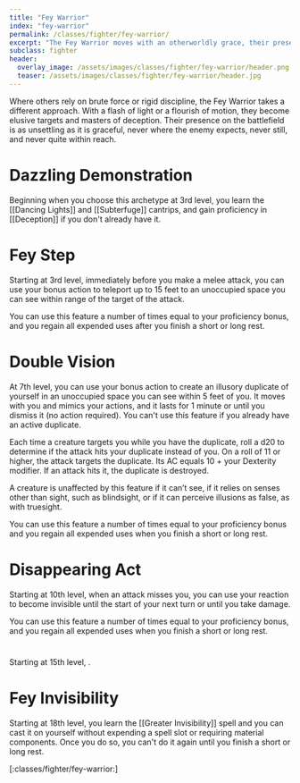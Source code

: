 ```yaml
---
title: "Fey Warrior"
index: "fey-warrior"
permalink: /classes/fighter/fey-warrior/
excerpt: "The Fey Warrior moves with an otherworldly grace, their presence flickering like moonlight through leaves."
subclass: fighter
header:
  overlay_image: /assets/images/classes/fighter/fey-warrior/header.png
  teaser: /assets/images/classes/fighter/fey-warrior/header.jpg
---
```

Where others rely on brute force or rigid discipline, the Fey Warrior takes a different approach. With a flash of light or a flourish of motion, they become elusive targets and masters of deception. Their presence on the battlefield is as unsettling as it is graceful, never where the enemy expects, never still, and never quite within reach.

# Dazzling Demonstration
Beginning when you choose this archetype at 3rd level, you learn the [[Dancing Lights]] and [[Subterfuge]] cantrips, and gain proficiency in [[Deception]] if you don't already have it.

# Fey Step
Starting at 3rd level, immediately before you make a melee attack, you can use your bonus action to teleport up to 15 feet to an unoccupied space you can see within range of the target of the attack.

You can use this feature a number of times equal to your proficiency bonus, and you regain all expended uses after you finish a short or long rest.

# Double Vision
At 7th level, you can use your bonus action to create an illusory duplicate of yourself in an unoccupied space you can see within 5 feet of you. It moves with you and mimics your actions, and it lasts for 1 minute or until you dismiss it (no action required). You can't use this feature if you already have an active duplicate.

Each time a creature targets you while you have the duplicate, roll a d20 to determine if the attack hits your duplicate instead of you. On a roll of 11 or higher, the attack targets the duplicate. Its AC equals 10 + your Dexterity modifier. If an attack hits it, the duplicate is destroyed.

A creature is unaffected by this feature if it can’t see, if it relies on senses other than sight, such as blindsight, or if it can perceive illusions as false, as with truesight.

You can use this feature a number of times equal to your proficiency bonus and you regain all expended uses when you finish a short or long rest.

# Disappearing Act
Starting at 10th level, when an attack misses you, you can use your reaction to become invisible until the start of your next turn or until you take damage.

You can use this feature a number of times equal to your proficiency bonus, and you regain all expended uses when you finish a short or long rest.

# 
Starting at 15th level, .

# Fey Invisibility
Starting at 18th level, you learn the [[Greater Invisibility]] spell and you can cast it on yourself without expending a spell slot or requiring material components. Once you do so, you can't do it again until you finish a short or long rest.

[:classes/fighter/fey-warrior:]

